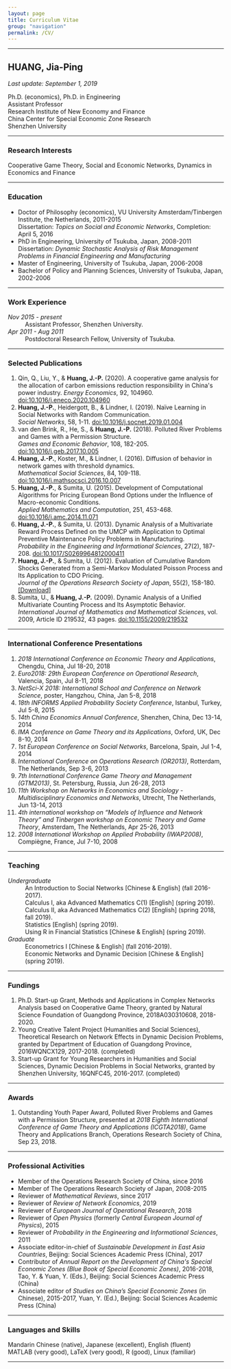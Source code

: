```yaml
---
layout: page
title: Curriculum Vitae
group: "navigation"
permalink: /CV/
---
```


---
## HUANG, Jia-Ping

*Last update: September 1, 2019*   

Ph.D. (economics), Ph.D. in Engineering   
Assistant Professor   
Research Institute of New Economy and Finance   
China Center for Special Economic Zone Research   
Shenzhen University


---
### Research Interests

Cooperative Game Theory, Social and Economic Networks, Dynamics in Economics and Finance

---
### Education

* Doctor of Philosophy (economics), VU University Amsterdam/Tinbergen Institute, the Netherlands, 2011-2015  
  Dissertation: *Topics on Social and Economic Networks*, Completion: April 5, 2016
* PhD in Engineering, University of Tsukuba, Japan, 2008-2011  
  Dissertation: *Dynamic Stochastic Analysis of Risk Management Problems in Financial Engineering and Manufacturing*
* Master of Engineering, University of Tsukuba, Japan, 2006-2008
* Bachelor of Policy and Planning Sciences, University of Tsukuba, Japan, 2002-2006


---
### Work Experience

<dl>
  <dt><i>Nov 2015 - present</i></dt>   
  <dd>
  Assistant Professor, Shenzhen University.
  </dd>

  <dt><i>Apr 2011 - Aug 2011</i></dt>   
  <dd>
  Postdoctoral Research Fellow, University of Tsukuba.
  </dd>
</dl>


---
### Selected Publications

1. Qin, Q., Liu, Y., & **Huang, J.-P.** (2020). A cooperative game analysis for the allocation of carbon emissions reduction responsibility in China's power industry. *Energy Economics*, 92, 104960.    
[doi:10.1016/j.eneco.2020.104960](https://www.sciencedirect.com/science/article/pii/S0140988320303005)    
2. **Huang, J.-P.**, Heidergott, B., & Lindner, I. (2019). Naïve Learning in Social Networks with Random Communication.    
*Social Networks*, 58, 1-11. [doi:10.1016/j.socnet.2019.01.004](https://www.sciencedirect.com/science/article/pii/S0378873318300923)    
3. van den Brink, R., He, S., & **Huang, J.-P.** (2018). Polluted River Problems and Games with a Permission Structure.   
*Games and Economic Behavior*, 108, 182-205. [doi:10.1016/j.geb.2017.10.005](https://www.sciencedirect.com/science/article/pii/S089982561730177X)
4. **Huang, J.-P.**, Koster, M., & Lindner, I. (2016). Diffusion of behavior in network games with threshold dynamics.   
*Mathematical Social Sciences*, 84, 109-118. [doi:10.1016/j.mathsocsci.2016.10.007](https://www.sciencedirect.com/science/article/pii/S0165489616301305)
5. **Huang, J.-P.**, & Sumita, U. (2015). Development of Computational Algorithms for Pricing European Bond Options under the Influence of Macro-economic Conditions.   
*Applied Mathematics and Computation*, 251, 453-468. [doi:10.1016/j.amc.2014.11.071](https://www.sciencedirect.com/science/article/pii/S0096300314016038)
6. **Huang, J.-P.**, & Sumita, U. (2013). Dynamic Analysis of a Multivariate Reward Process Defined on the UMCP with Application to Optimal Preventive Maintenance Policy Problems in Manufacturing.   
*Probability in the Engineering and Informational Sciences*, 27(2), 187-208. [doi:10.1017/S0269964812000411](https://www.cambridge.org/core/journals/probability-in-the-engineering-and-informational-sciences/article/dynamic-analysis-of-a-multivariate-reward-process-defined-on-the-umcp-with-application-to-optimal-preventive-maintenance-policy-problems-in-manufacturing/9381BAE5C5E950D9296993784662B007)
7. **Huang, J.-P.**, & Sumita, U. (2012). Evaluation of Cumulative Random Shocks Generated from a Semi-Markov Modulated Poisson Process and Its Application to CDO Pricing.   
*Journal of the Operations Research Society of Japan*, 55(2), 158-180. [[Download]](http://www.orsj.or.jp/~archive/pdf/e_mag/Vol.55_02_158.pdf)
8. Sumita, U., & **Huang, J.-P.** (2009). Dynamic Analysis of a Unified Multivariate Counting Process and Its Asymptotic Behavior.   
*International Journal of Mathematics and Mathematical Sciences*, vol. 2009, Article ID 219532, 43 pages. [doi:10.1155/2009/219532](https://www.hindawi.com/journals/ijmms/2009/219532/)

---
### International Conference Presentations

1. *2018 International Conference on Economic Theory and Applications*, Chengdu, China, Jul 18-20, 2018
2. *Euro2018: 29th European Conference on Operational Research*, Valencia, Spain, Jul 8-11, 2018
3. *NetSci-X 2018: International School and Conference on Network Science*, poster, Hangzhou, China, Jan 5-8, 2018
4. *18th INFORMS Applied Probability Society Conference*, Istanbul, Turkey, Jul 5-8, 2015
5. *14th China Economics Annual Conference*, Shenzhen, China, Dec 13-14, 2014
6. *IMA Conference on Game Theory and its Applications*, Oxford, UK, Dec 8-10, 2014
7. *1st European Conference on Social Networks*, Barcelona, Spain, Jul 1-4, 2014
8. *International Conference on Operations Research (OR2013)*, Rotterdam, The Netherlands, Sep 3-6, 2013
9. *7th International Conference Game Theory and Management (GTM2013)*, St. Petersburg, Russia, Jun 26-28, 2013
10. *11th Workshop on Networks in Economics and Sociology - Multidisciplinary Economics and Networks*, Utrecht, The Netherlands, Jun 13-14, 2013
11. *4th international workshop on “Models of Influence and Network Theory” and Tinbergen workshop on Economic Theory and Game Theory*, Amsterdam, The Netherlands, Apr 25-26, 2013
12. *2008 International Workshop on Applied Probability (IWAP2008)*, Compiègne, France, Jul 7-10, 2008

---
### Teaching

<dl>
  <dt><i>Undergraduate</i></dt>   
  <dd>
  An Introduction to Social Networks [Chinese & English] (fall 2016-2017). <br>   
  Calculus I, aka Advanced Mathematics C(1) [English] (spring 2019). <br>
  Calculus II, aka Advanced Mathematics C(2) [English] (spring 2018, fall 2019). <br>   
  Statistics [English] (spring 2019). <br>
  Using R in Financial Statistics [Chinese & English] (spring 2019).
  </dd>

  <dt><i>Graduate</i></dt>   
  <dd>
  Econometrics I [Chinese & English] (fall 2016-2019). <br>
  Economic Networks and Dynamic Decision [Chinese & English] (spring 2019).
  </dd>
</dl>

---
### Fundings

1. Ph.D. Start-up Grant, Methods and Applications in Complex Networks Analysis based on Cooperative Game Theory, granted by Natural Science Foundation of Guangdong Province, 2018A030310608, 2018-2020.    
2. Young Creative Talent Project (Humanities and Social Sciences), Theoretical Research on Network Effects in Dynamic Decision Problems, granted by Department of Education of Guangdong Province, 2016WQNCX129, 2017-2018. (completed)
3. Start-up Grant for Young Researchers in Humanities and Social Sciences, Dynamic Decision Problems in Social Networks, granted by Shenzhen University, 16QNFC45, 2016-2017. (completed)


---
### Awards

1. Outstanding Youth Paper Award, Polluted River Problems and Games with a Permission Structure, presented at *2018 Eighth International Conference of Game Theory and Applications (ICGTA2018)*, Game Theory and Applications Branch, Operations Research Society of China, Sep 23, 2018.


---
### Professional Activities

* Member of the Operations Research Society of China, since 2016
* Member of The Operations Research Society of Japan, 2008-2015
* Reviewer of *Mathematical Reviews*, since 2017   
* Reviewer of *Review of Network Economics*, 2019    
* Reviewer of *European Journal of Operational Research*, 2018    
* Reviewer of *Open Physics* (formerly *Central European Journal of Physics*), 2015    
* Reviewer of *Probability in the Engineering and Informational Sciences*, 2011    
* Associate editor-in-chief of *Sustainable Development in East Asia Countries*, Beijing: Social Sciences Academic Press (China), 2017
* Contributor of *Annual Report on the Development of China's Special Economic Zones (Blue Book of Special Economic Zones)*, 2016-2018, Tao, Y. & Yuan, Y. (Eds.), Beijing: Social Sciences Academic Press (China)
* Associate editor of *Studies on China’s Special Economic Zones* (in Chinese), 2015-2017, Yuan, Y. (Ed.), Beijing: Social Sciences Academic Press (China)


---
### Languages and Skills

Mandarin Chinese (native), Japanese (excellent), English (fluent)  
MATLAB (very good), LaTeX (very good), R (good), Linux (familiar)

---
